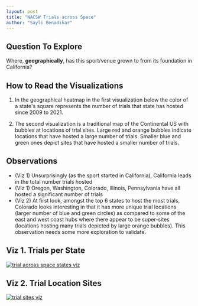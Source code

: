 ```yaml
---
layout: post
title: "NACSW Trials across Space"
author: "Sayli Benadikar"
---
```

## Question To Explore

Where, **geographically**, has this sport/venue grown to from its foundation in California?

## How to Read the Visualizations
1. In the geographical heatmap in the first visualization below the color of a state's square represents the number of trials that state has hosted since 2009 to 2021.

2. The second visualization is a traditional map of the Continental US with bubbles at locations of trial sites. Large red and orange bubbles indicate locations that have hosted a large number of trials. Smaller blue and green ones depict sites that have hosted a smaller number of trials.  

## Observations
- (Viz 1) Unsurprisingly (as the sport started in California), California leads in the total number trials hosted
- (Viz 1) Oregon, Washington, Colorado, Illinois, Pennsylvania have all hosted a significant number of trials
- (Viz 2) At first look, amongst the top 6 states to host the most trials, Colorado looks interesting in that it has more unique trial locations (larger number of blue and green circles) as compared to some of the east and west coast hubs where there appear to be super-sites (locations hosting many trials depicted by large orange bubbles). This observation needs some more exploration to validate.

## Viz 1. Trials per State

[![trial across space states viz](https://saylibenadikar.github.io/snoot-scoop/trials_across_space/trials_across_space_states.png)](https://saylibenadikar.github.io/snoot-scoop/trials_across_space/trials_across_space_states.png)

## Viz 2. Trial Location Sites

[![trial sites viz](https://saylibenadikar.github.io/snoot-scoop/trials_across_space/trial_sites_usa.png)](https://saylibenadikar.github.io/snoot-scoop/trials_across_space/trial_sites_usa.png)
